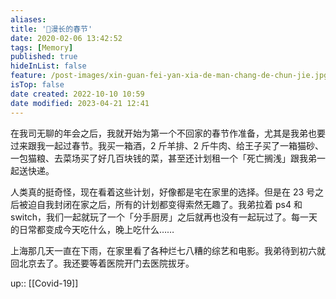 ```yaml
---
aliases: 
title: '🤡漫长的春节'
date: 2020-02-06 13:42:52
tags: [Memory]
published: true
hideInList: false
feature: /post-images/xin-guan-fei-yan-xia-de-man-chang-de-chun-jie.jpg
isTop: false
date created: 2022-10-10 10:59
date modified: 2023-04-21 12:41
---
```

在我司无聊的年会之后，我就开始为第一个不回家的春节作准备，尤其是我弟也要过来跟我一起过春节。我买一箱酒，2 斤羊排、2 斤牛肉、给王子买了一箱猫砂、一包猫粮、去菜场买了好几百块钱的菜，甚至还计划租一个「死亡搁浅」跟我弟一起送快递。

<!-- more -->

人类真的挺奇怪，现在看着这些计划，好像都是宅在家里的选择。但是在 23 号之后被迫自我封闭在家之后，所有的计划都变得索然无趣了。我弟拉着 ps4 和 switch，我们一起就玩了一个「分手厨房」之后就再也没有一起玩过了。每一天的日常都变成今天吃什么，晚上吃什么……

上海那几天一直在下雨，在家里看了各种烂七八糟的综艺和电影。我弟待到初六就回北京去了。我还要等着医院开门去医院拔牙。

up:: [[Covid-19]]
